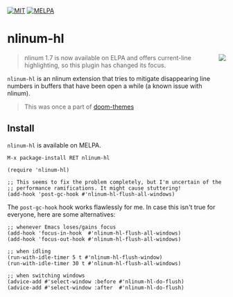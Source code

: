 [![MIT](https://img.shields.io/badge/license-MIT-green.svg)](./LICENSE)
[![MELPA](http://melpa.org/packages/solaire-mode-badge.svg)](http://melpa.org/#/solaire-mode)

# nlinum-hl

<img src="https://raw.githubusercontent.com/hlissner/emacs-nlinum-hl/screenshots/nlinum-hl.png" align="right" />

> nlinum 1.7 is now available on ELPA and offers current-line highlighting, so
> this plugin has changed its focus.

`nlinum-hl` is an nlinum extension that tries to mitigate disappearing line
numbers in buffers that have been open a while (a known issue with nlinum).

> This was once a part of [doom-themes]

## Install

`nlinum-hl` is available on MELPA.

`M-x package-install RET nlinum-hl`

```emacs-lisp
(require 'nlinum-hl)

;; This seems to fix the problem completely, but I'm uncertain of the
;; performance ramifications. It might cause stuttering!
(add-hook 'post-gc-hook #'nlinum-hl-flush-all-windows)
```

The `post-gc-hook` hook works flawlessly for me. In case this isn't true for
everyone, here are some alternatives:

```emacs-lisp
;; whenever Emacs loses/gains focus
(add-hook 'focus-in-hook  #'nlinum-hl-flush-all-windows)
(add-hook 'focus-out-hook #'nlinum-hl-flush-all-windows)

;; when idling
(run-with-idle-timer 5 t #'nlinum-hl-flush-window)
(run-with-idle-timer 30 t #'nlinum-hl-flush-all-windows)

;; when switching windows
(advice-add #'select-window :before #'nlinum-hl-do-flush)
(advice-add #'select-window :after  #'nlinum-hl-do-flush)
```


[doom-themes]: https://github.com/hlissner/emacs-doom-themes
